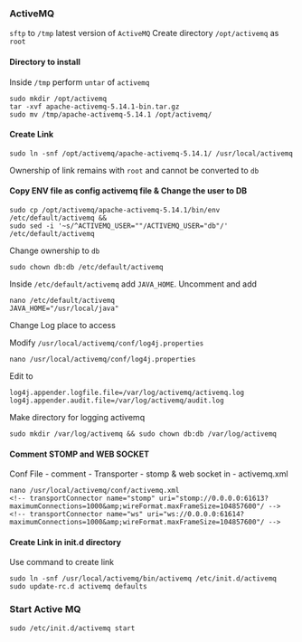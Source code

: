 ### ActiveMQ

`sftp` to `/tmp` latest version of `ActiveMQ`
Create directory `/opt/activemq` as `root` 

#### Directory to install
Inside `/tmp` perform `untar` of `activemq`

    sudo mkdir /opt/activemq
    tar -xvf apache-activemq-5.14.1-bin.tar.gz
    sudo mv /tmp/apache-activemq-5.14.1 /opt/activemq/
     
#### Create Link     

    sudo ln -snf /opt/activemq/apache-activemq-5.14.1/ /usr/local/activemq
    
Ownership of link remains with `root` and cannot be converted to `db`    
    
#### Copy ENV file as config activemq file & Change the user to DB   
 
    sudo cp /opt/activemq/apache-activemq-5.14.1/bin/env /etc/default/activemq && 
    sudo sed -i '~s/^ACTIVEMQ_USER=""/ACTIVEMQ_USER="db"/' /etc/default/activemq
    
Change ownership to `db`
    
    sudo chown db:db /etc/default/activemq

Inside `/etc/default/activemq` add `JAVA_HOME`. Uncomment and add
    
    nano /etc/default/activemq 
    JAVA_HOME="/usr/local/java"
    
Change Log place to access

Modify `/usr/local/activemq/conf/log4j.properties`
    
    nano /usr/local/activemq/conf/log4j.properties
    
Edit to
    
    log4j.appender.logfile.file=/var/log/activemq/activemq.log    
    log4j.appender.audit.file=/var/log/activemq/audit.log    
    
Make directory for logging activemq
    
    sudo mkdir /var/log/activemq && sudo chown db:db /var/log/activemq
    
#### Comment STOMP and WEB SOCKET 
    
Conf File - comment - Transporter - stomp & web socket in - activemq.xml 
    
    nano /usr/local/activemq/conf/activemq.xml
    <!-- transportConnector name="stomp" uri="stomp://0.0.0.0:61613? maximumConnections=1000&amp;wireFormat.maxFrameSize=104857600"/ -->
    <!-- transportConnector name="ws" uri="ws://0.0.0.0:61614? maximumConnections=1000&amp;wireFormat.maxFrameSize=104857600"/ -->
        
#### Create Link in init.d directory
Use command to create link
    
    sudo ln -snf /usr/local/activemq/bin/activemq /etc/init.d/activemq
    sudo update-rc.d activemq defaults
    
### Start Active MQ

    sudo /etc/init.d/activemq start